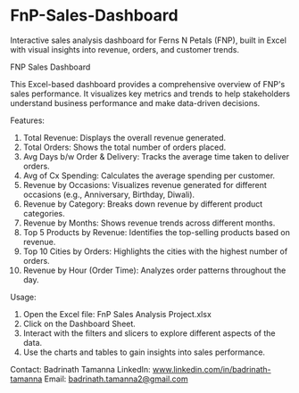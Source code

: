 # FnP-Sales-Dashboard
Interactive sales analysis dashboard for Ferns N Petals (FNP), built in Excel with visual insights into revenue, orders, and customer trends.

FNP Sales Dashboard

This Excel-based dashboard provides a comprehensive overview of FNP's sales performance. It visualizes key metrics and trends to help stakeholders understand business performance and make data-driven decisions.

Features:
1.	Total Revenue: Displays the overall revenue generated.
2.	Total Orders: Shows the total number of orders placed.
3.	Avg Days b/w Order & Delivery: Tracks the average time taken to deliver orders.
4.	Avg of Cx Spending: Calculates the average spending per customer.
5.	Revenue by Occasions: Visualizes revenue generated for different occasions (e.g., Anniversary, Birthday, Diwali).
6.	Revenue by Category: Breaks down revenue by different product categories.
7.	Revenue by Months: Shows revenue trends across different months.
8.	Top 5 Products by Revenue: Identifies the top-selling products based on revenue.
9.	Top 10 Cities by Orders: Highlights the cities with the highest number of orders.
10.	Revenue by Hour (Order Time): Analyzes order patterns throughout the day.

    
Usage:
1.	Open the Excel file: FnP Sales Analysis Project.xlsx
2.	Click on the Dashboard Sheet.
3.	Interact with the filters and slicers to explore different aspects of the data.
4.	Use the charts and tables to gain insights into sales performance.

   
Contact:
Badrinath Tamanna
LinkedIn: www.linkedin.com/in/badrinath-tamanna
Email: badrinath.tamanna2@gmail.com

